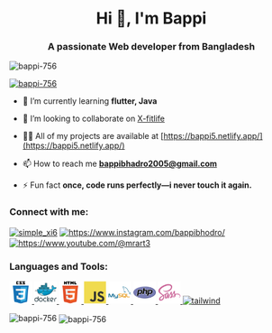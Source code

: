 <h1 align="center">Hi 👋, I'm Bappi</h1>
<h3 align="center">A passionate Web developer from Bangladesh</h3>

<p align="left"> <img src="https://komarev.com/ghpvc/?username=bappi-756&label=Profile%20views&color=0e75b6&style=flat" alt="bappi-756" /> </p>

<p align="left"> <a href="https://github.com/ryo-ma/github-profile-trophy"><img src="https://github-profile-trophy.vercel.app/?username=bappi-756" alt="bappi-756" /></a> </p>

- 🌱 I’m currently learning **flutter, Java**

- 👯 I’m looking to collaborate on [X-fitlife](https://median.co/share/brabab)

- 👨‍💻 All of my projects are available at [https://bappi5.netlify.app/](https://bappi5.netlify.app/)

- 📫 How to reach me **bappibhadro2005@gmail.com**

- ⚡ Fun fact **once, code runs perfectly—i never touch it again.**

<h3 align="left">Connect with me:</h3>
<p align="left">
<a href="https://twitter.com/simple_xi6" target="blank"><img align="center" src="https://raw.githubusercontent.com/rahuldkjain/github-profile-readme-generator/master/src/images/icons/Social/twitter.svg" alt="simple_xi6" height="30" width="40" /></a>
<a href="https://instagram.com/https://www.instagram.com/bappibhodro/" target="blank"><img align="center" src="https://raw.githubusercontent.com/rahuldkjain/github-profile-readme-generator/master/src/images/icons/Social/instagram.svg" alt="https://www.instagram.com/bappibhodro/" height="30" width="40" /></a>
<a href="https://www.youtube.com/c/https://www.youtube.com/@mrart3" target="blank"><img align="center" src="https://raw.githubusercontent.com/rahuldkjain/github-profile-readme-generator/master/src/images/icons/Social/youtube.svg" alt="https://www.youtube.com/@mrart3" height="30" width="40" /></a>
</p>

<h3 align="left">Languages and Tools:</h3>
<p align="left"> <a href="https://www.w3schools.com/css/" target="_blank" rel="noreferrer"> <img src="https://raw.githubusercontent.com/devicons/devicon/master/icons/css3/css3-original-wordmark.svg" alt="css3" width="40" height="40"/> </a> <a href="https://www.docker.com/" target="_blank" rel="noreferrer"> <img src="https://raw.githubusercontent.com/devicons/devicon/master/icons/docker/docker-original-wordmark.svg" alt="docker" width="40" height="40"/> </a> <a href="https://www.w3.org/html/" target="_blank" rel="noreferrer"> <img src="https://raw.githubusercontent.com/devicons/devicon/master/icons/html5/html5-original-wordmark.svg" alt="html5" width="40" height="40"/> </a> <a href="https://developer.mozilla.org/en-US/docs/Web/JavaScript" target="_blank" rel="noreferrer"> <img src="https://raw.githubusercontent.com/devicons/devicon/master/icons/javascript/javascript-original.svg" alt="javascript" width="40" height="40"/> </a> <a href="https://www.mysql.com/" target="_blank" rel="noreferrer"> <img src="https://raw.githubusercontent.com/devicons/devicon/master/icons/mysql/mysql-original-wordmark.svg" alt="mysql" width="40" height="40"/> </a> <a href="https://www.php.net" target="_blank" rel="noreferrer"> <img src="https://raw.githubusercontent.com/devicons/devicon/master/icons/php/php-original.svg" alt="php" width="40" height="40"/> </a> <a href="https://sass-lang.com" target="_blank" rel="noreferrer"> <img src="https://raw.githubusercontent.com/devicons/devicon/master/icons/sass/sass-original.svg" alt="sass" width="40" height="40"/> </a> <a href="https://tailwindcss.com/" target="_blank" rel="noreferrer"> <img src="https://www.vectorlogo.zone/logos/tailwindcss/tailwindcss-icon.svg" alt="tailwind" width="40" height="40"/> </a> </p>

<p><img align="left" src="https://github-readme-stats.vercel.app/api/top-langs?username=bappi-756&show_icons=true&locale=en&layout=compact" alt="bappi-756" /></p>

<p>&nbsp;<img align="center" src="https://github-readme-stats.vercel.app/api?username=bappi-756&show_icons=true&locale=en" alt="bappi-756" /></p>
